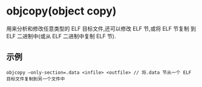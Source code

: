 # objcopy(object copy)
用来分析和修改任意类型的 ELF 目标文件,还可以修改 ELF 节,或将 ELF 节复制
到 ELF 二进制中(或从 ELF 二进制中复制 ELF 节).

## 示例
```
objcopy –only-section=.data <infile> <outfile> // 将.data 节从一个 ELF 目标文件复制到另一个文件中
```